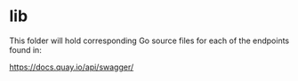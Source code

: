 # lib

This folder will hold corresponding Go source files for each of the endpoints found in: 

https://docs.quay.io/api/swagger/
